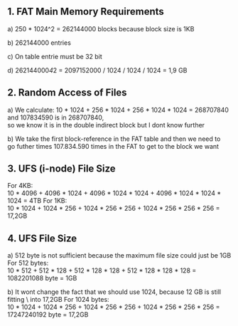 ## 1. FAT Main Memory Requirements
a)  250 * 1024^2 = 262144000 blocks because block size is 1KB

b)  262144000 entries

c)  On table entrie must be 32 bit

d)  262144000*4*2 = 2097152000 / 1024 / 1024 / 1024 = 1,9 GB

## 2. Random Access of Files
a) We calculate: 10 * 1024 + 256 * 1024 + 256 * 1024 * 1024 = 268707840 and 107834590 is in 268707840, \
  so we know it is in the double indirect block but I dont know further

b) We take the first block-reference in the FAT table and then we need to \
  go futher times 107.834.590 times in the FAT to get to the block we want

## 3. UFS (i-node) File Size
  For 4KB: \
    10 * 4096 + 4096 * 1024 + 4096 * 1024 * 1024 + 4096 * 1024 * 1024 * 1024 = 4TB
  For 1KB: \
    10 * 1024 + 1024 * 256 + 1024 * 256 * 256 + 1024 * 256 * 256 * 256 = 17,2GB

## 4. UFS File Size
a)  512 byte is not sufficient because the maximum file size could just be 1GB \
  For 512 bytes:\
    10 * 512 + 512 * 128 + 512 * 128 * 128 + 512 * 128 * 128 * 128 = 1082201088 byte = 1GB

b)  It wont change the fact that we should use 1024, because 12 GB is still fitting \ into 17,2GB
  For 1024 bytes: \
    10 * 1024 + 1024 * 256 + 1024 * 256 * 256 + 1024 * 256 * 256 * 256 = 17247240192 byte = 17,2GB
